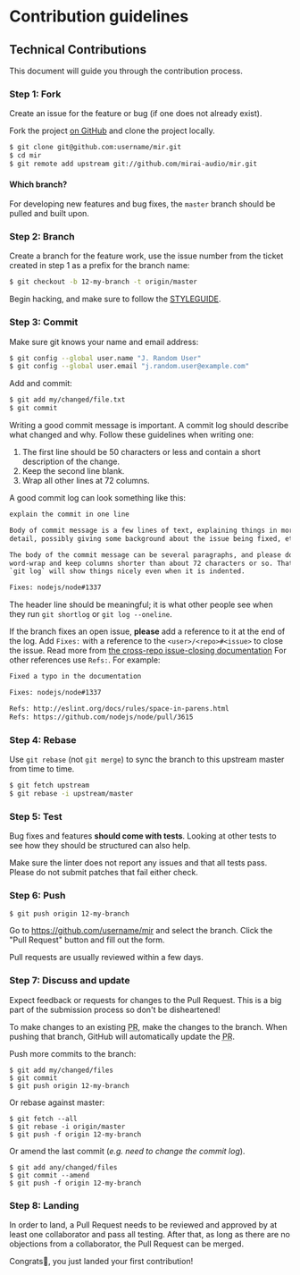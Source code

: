 # Contribution guidelines

## Technical Contributions

This document will guide you through the contribution process.

### Step 1: Fork

Create an issue for the feature or bug (if one does not already exist).

Fork the project [on GitHub](https://github.com/mirai-audio/mir) and clone the
project locally.

```bash
$ git clone git@github.com:username/mir.git
$ cd mir
$ git remote add upstream git://github.com/mirai-audio/mir.git
```

#### Which branch?

For developing new features and bug fixes, the `master` branch should be pulled
and built upon.

### Step 2: Branch

Create a branch for the feature work, use the issue number from the ticket
created in step 1 as a prefix for the branch name:

```bash
$ git checkout -b 12-my-branch -t origin/master
```

Begin hacking, and make sure to follow the
[STYLEGUIDE](https://github.com/mirai-audio/mir/wiki/STYLEGUIDE).

### Step 3: Commit

Make sure git knows your name and email address:

```bash
$ git config --global user.name "J. Random User"
$ git config --global user.email "j.random.user@example.com"
```

Add and commit:

```bash
$ git add my/changed/file.txt
$ git commit
```

Writing a good commit message is important. A commit log should describe what
changed and why. Follow these guidelines when writing one:

1. The first line should be 50 characters or less and contain a short
   description of the change.
2. Keep the second line blank.
3. Wrap all other lines at 72 columns.

A good commit log can look something like this:

```txt
explain the commit in one line

Body of commit message is a few lines of text, explaining things in more
detail, possibly giving some background about the issue being fixed, etc.

The body of the commit message can be several paragraphs, and please do proper
word-wrap and keep columns shorter than about 72 characters or so. That way,
`git log` will show things nicely even when it is indented.

Fixes: nodejs/node#1337
```

The header line should be meaningful; it is what other people see when they
run `git shortlog` or `git log --oneline`.


If the branch fixes an open issue, **please** add a reference to it at the end
of the log. Add `Fixes:` with a reference to the `<user>/<repo>#<issue>` to close 
the issue. Read more from [the cross-repo issue-closing
documentation](https://github.com/blog/1439-closing-issues-across-repositories) For
other references use `Refs:`. For example:

```txt
Fixed a typo in the documentation

Fixes: nodejs/node#1337

Refs: http://eslint.org/docs/rules/space-in-parens.html
Refs: https://github.com/nodejs/node/pull/3615
```

### Step 4: Rebase

Use `git rebase` (not `git merge`) to sync the branch to this upstream master
from time to time.

```bash
$ git fetch upstream
$ git rebase -i upstream/master
```

### Step 5: Test

Bug fixes and features **should come with tests**. Looking at other tests
to see how they should be structured can also help.

Make sure the linter does not report any issues and that all tests pass. Please
do not submit patches that fail either check.

### Step 6: Push

```text
$ git push origin 12-my-branch
```

Go to https://github.com/username/mir and select the branch.
Click the "Pull Request" button and fill out the form.

Pull requests are usually reviewed within a few days.


### Step 7: Discuss and update

Expect feedback or requests for changes to the Pull Request.
This is a big part of the submission process so don't be disheartened!

To make changes to an existing <abbr title="Pull Request">PR</abbr>, make the
changes to the branch.  When pushing that branch, GitHub will automatically
update the <abbr title="Pull Request">PR</abbr>.

Push more commits to the branch:

```text
$ git add my/changed/files
$ git commit
$ git push origin 12-my-branch
```

Or rebase against master:

```text
$ git fetch --all
$ git rebase -i origin/master
$ git push -f origin 12-my-branch
```

Or amend the last commit (_e.g. need to change the commit log_).

```text
$ git add any/changed/files
$ git commit --amend
$ git push -f origin 12-my-branch
```

### Step 8: Landing

In order to land, a Pull Request needs to be reviewed and approved by at least
one collaborator and pass all testing.  After that, as long as there are no
objections from a collaborator, the Pull Request can be merged.

Congrats🎉, you just landed your first contribution!

